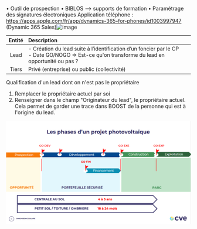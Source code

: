 • Outil de prospection
• BIBLOS --> supports de formation
• Paramétrage des signatures électroniques
Application téléphone : https://apps.apple.com/fr/app/dynamics-365-for-phones/id1003997947 (Dynamic 365 Sales)![image](https://github.com/user-attachments/assets/66a670bb-46af-4cc0-a4f2-abbf75fb5ef1)

| Entité | Description |
|:----------:|:---------|
| Lead | - Création du lead suite à l’identification d’un foncier par le CP <br> - Date GO/NOGO => Est-ce qu'on transforme du lead en opportunité ou pas ? |
| Tiers | Privé (entreprise) ou public (collectivité) |

Qualification d'un lead dont on n'est pas le propriétaire
1. Remplacer le propriétaire actuel par soi
2. Renseigner dans le champ "Originateur du lead", le propriétaire actuel. Cela permet de garder une trace dans BOOST de la personne qui est à l'origine du lead.


![Milestones CVE](../files/CVE_Milestones.png)
